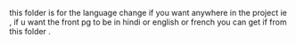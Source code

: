 this folder is for the language change if you want anywhere in the project ie , 
if u want the front pg to be in hindi or english or french you can get if from this folder .